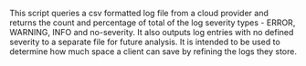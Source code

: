 This script queries a csv formatted log file from a cloud provider and returns the count and percentage of total of the log severity types - ERROR, WARNING, INFO and no-severity. It also outputs log entries with no defined severity to a separate file for future analysis.
It is intended to be used to determine how much space a client can save by refining the logs they store.
